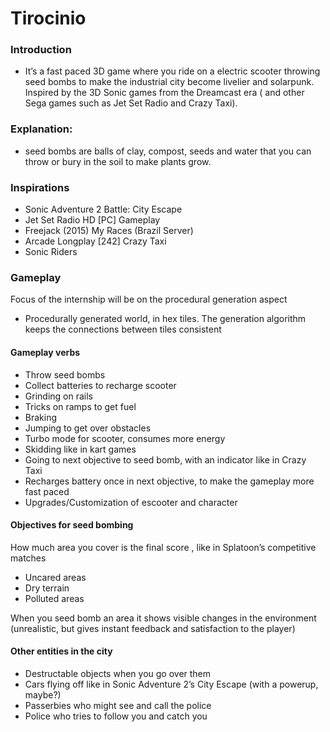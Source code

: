 # Tirocinio

### Introduction 
- It’s a fast paced 3D game where you ride on a electric scooter throwing seed bombs to make the industrial city become livelier and solarpunk. Inspired by the 3D Sonic games from the Dreamcast era ( and other Sega games such as Jet Set Radio and Crazy Taxi).

### Explanation: 
- seed bombs are balls of clay, compost, seeds and water that you can throw or bury in the soil to make plants grow.

### Inspirations

- Sonic Adventure 2 Battle: City Escape
- Jet Set Radio HD [PC] Gameplay
- Freejack (2015) My Races (Brazil Server)
- Arcade Longplay [242] Crazy Taxi
- Sonic Riders

### Gameplay

Focus of the internship will be on the procedural generation aspect
-	Procedurally generated world, in hex tiles. The generation algorithm keeps the connections between tiles consistent

#### Gameplay verbs
-	Throw seed bombs
-	Collect batteries to recharge scooter
-	Grinding on rails
-	Tricks on ramps to get fuel
-	Braking
-	Jumping to get over obstacles
- Turbo mode for scooter, consumes more energy
-	Skidding like in kart games 
-	Going to next objective to seed bomb, with an indicator like in Crazy Taxi
-	Recharges battery once in next objective, to make the gameplay more fast paced
-	Upgrades/Customization of escooter and character

#### Objectives for seed bombing
How much area you cover is the final score , like in Splatoon’s competitive matches
-	Uncared areas 
-	Dry terrain
-	Polluted areas

When you seed bomb an area it shows visible changes in the environment (unrealistic, but gives instant feedback and satisfaction to the player)


#### Other entities in the city
-	Destructable objects when you go over them
-	Cars flying off like in Sonic Adventure 2’s City Escape (with a powerup, maybe?)
-	Passerbies who might see and call the police 
-	Police who tries to follow you and catch you

